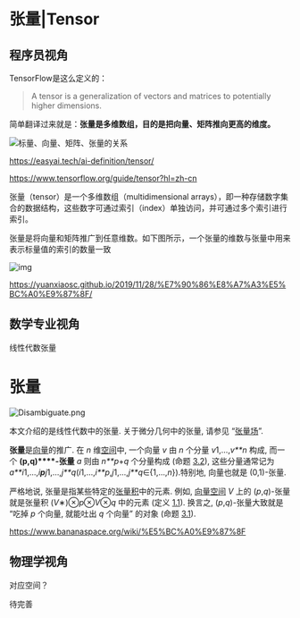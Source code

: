 # 张量|Tensor

## 程序员视角

TensorFlow是这么定义的：

> A tensor is a generalization of vectors and matrices to potentially higher dimensions.

简单翻译过来就是：**张量是多维数组，目的是把向量、矩阵推向更高的维度。**

![标量、向量、矩阵、张量的关系](https://easyai.tech/wp-content/uploads/2022/08/9768c-2020-02-13-4liang.png)

https://easyai.tech/ai-definition/tensor/

https://www.tensorflow.org/guide/tensor?hl=zh-cn

张量（tensor）是一个多维数组（multidimensional arrays），即一种存储数字集合的数据结构，这些数字可通过索引（index）单独访问，并可通过多个索引进行索引。

张量是将向量和矩阵推广到任意维数。如下图所示，一个张量的维数与张量中用来表示标量值的索引的数量一致

![img](https://yuanxiaosc.github.io/2019/11/28/%E7%90%86%E8%A7%A3%E5%BC%A0%E9%87%8F/%E5%BC%A0%E9%87%8F%E7%A4%BA%E6%84%8F%E5%9B%BE.png)

https://yuanxiaosc.github.io/2019/11/28/%E7%90%86%E8%A7%A3%E5%BC%A0%E9%87%8F/

## 数学专业视角

线性代数张量

# 张量

![Disambiguate.png](https://www.bananaspace.org/w/images/thumb/c/c4/Disambiguate.png/30px-Disambiguate.png)

本文介绍的是线性代数中的张量. 关于微分几何中的张量, 请参见 “[张量场](https://www.bananaspace.org/wiki/张量场)”.

**张量**是[向量](https://www.bananaspace.org/wiki/向量)的推广. 在 *n* 维[空间](https://www.bananaspace.org/wiki/向量空间)中, 一个向量 *v* 由 *n* 个分量 *v*1,…,*v**n* 构成, 而一个 **(****p****,****q****)****-张量** *a* 则由 *n**p*+*q* 个分量构成 (命题 [3.2](https://www.bananaspace.org/wiki/张量#3)), 这些分量通常记为*a**i*1,…,*i**p**j*1,…,*j**q*(*i*1,…,*i**p*,*j*1,…,*j**q*∈{1,…,*n*}).特别地, 向量也就是 (0,1)-张量.

严格地说, 张量是指某些特定的[张量积](https://www.bananaspace.org/wiki/张量积)中的元素. 例如, [向量空间](https://www.bananaspace.org/wiki/向量空间) *V* 上的 (*p*,*q*)-张量就是张量积 (*V*∗)⊗*p*⊗*V*⊗*q* 中的元素 (定义 [1.1](https://www.bananaspace.org/wiki/张量#1)). 换言之, (*p*,*q*)-张量大致就是 “吃掉 *p* 个向量, 就能吐出 *q* 个向量” 的对象 (命题 [3.1](https://www.bananaspace.org/wiki/张量#2)).

https://www.bananaspace.org/wiki/%E5%BC%A0%E9%87%8F

## 物理学视角

对应空间？

待完善

